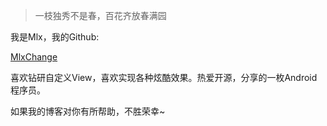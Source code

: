 > 一枝独秀不是春，百花齐放春满园

我是Mlx，我的Github:

 [MlxChange](https://github.com/MlxChange)

喜欢钻研自定义View，喜欢实现各种炫酷效果。热爱开源，分享的一枚Android程序员。

如果我的博客对你有所帮助，不胜荣幸~